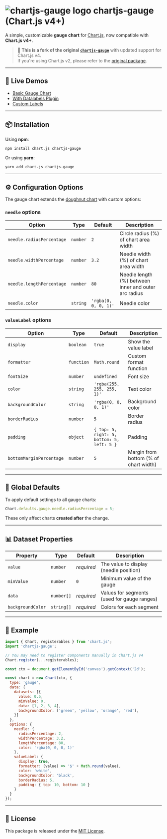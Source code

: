 # ![chartjs-gauge logo](./samples/logo.svg) chartjs-gauge (Chart.js v4+)

A simple, customizable **gauge chart** for [Chart.js](https://www.chartjs.org/), now compatible with **Chart.js v4+**.

> 🎉 **This is a fork of the original [`chartjs-gauge`](https://github.com/haiiaaa/chartjs-gauge)** with updated support for Chart.js v4.  
> If you're using Chart.js v2, please refer to the [original package](https://github.com/haiiaaa/chartjs-gauge).

---

## 🧪 Live Demos

- [Basic Gauge Chart](https://codepen.io/haiiaaa/pen/rNVbmYy)  
- [With Datalabels Plugin](https://codepen.io/haiiaaa/pen/KKpYmRz)  
- [Custom Labels](https://codepen.io/haiiaaa/pen/qBdwmyY)

---

## 📦 Installation

Using **npm**:

```bash
npm install chart.js chartjs-gauge
```

Or using **yarn**:

```bash
yarn add chart.js chartjs-gauge
```

---

## ⚙️ Configuration Options

The gauge chart extends the [doughnut chart](https://www.chartjs.org/docs/latest/charts/doughnut.html#dataset-properties) with custom options:

### `needle` options

| Option | Type | Default | Description |
|--------|------|---------|-------------|
| `needle.radiusPercentage` | `number` | `2` | Circle radius (%) of chart area width |
| `needle.widthPercentage`  | `number` | `3.2` | Needle width (%) of chart area width |
| `needle.lengthPercentage` | `number` | `80` | Needle length (%) between inner and outer arc radius |
| `needle.color`            | `string` | `'rgba(0, 0, 0, 1)'` | Needle color |

### `valueLabel` options

| Option | Type | Default | Description |
|--------|------|---------|-------------|
| `display` | `boolean` | `true` | Show the value label |
| `formatter` | `function` | `Math.round` | Custom format function |
| `fontSize` | `number` | `undefined` | Font size |
| `color` | `string` | `'rgba(255, 255, 255, 1)'` | Text color |
| `backgroundColor` | `string` | `'rgba(0, 0, 0, 1)'` | Background color |
| `borderRadius` | `number` | `5` | Border radius |
| `padding` | `object` | `{ top: 5, right: 5, bottom: 5, left: 5 }` | Padding |
| `bottomMarginPercentage` | `number` | `5` | Margin from bottom (% of chart width) |

---

## 🔧 Global Defaults

To apply default settings to all gauge charts:

```js
Chart.defaults.gauge.needle.radiusPercentage = 5;
```

These only affect charts **created after** the change.

---

## 📊 Dataset Properties

| Property | Type | Default | Description |
|----------|------|---------|-------------|
| `value`    | `number` | _required_ | The value to display (needle position) |
| `minValue` | `number` | `0`         | Minimum value of the gauge |
| `data`     | `number[]` | _required_ | Values for segments (used for gauge ranges) |
| `backgroundColor` | `string[]` | _required_ | Colors for each segment |

---

## 🧩 Example

```js
import { Chart, registerables } from 'chart.js';
import 'chartjs-gauge';

// You may need to register components manually in Chart.js v4
Chart.register(...registerables);

const ctx = document.getElementById('canvas').getContext('2d');

const chart = new Chart(ctx, {
  type: 'gauge',
  data: {
    datasets: [{
      value: 0.5,
      minValue: 0,
      data: [1, 2, 3, 4],
      backgroundColor: ['green', 'yellow', 'orange', 'red'],
    }]
  },
  options: {
    needle: {
      radiusPercentage: 2,
      widthPercentage: 3.2,
      lengthPercentage: 80,
      color: 'rgba(0, 0, 0, 1)'
    },
    valueLabel: {
      display: true,
      formatter: (value) => '$' + Math.round(value),
      color: 'white',
      backgroundColor: 'black',
      borderRadius: 5,
      padding: { top: 10, bottom: 10 }
    }
  }
});
```

---

## 📄 License

This package is released under the [MIT License](https://opensource.org/licenses/MIT).
